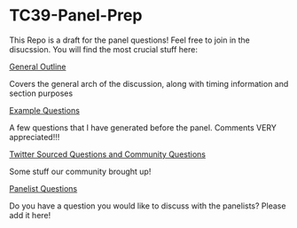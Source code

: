# TC39-Panel-Prep

This Repo is a draft for the panel questions! Feel free to join in the disucssion. You will find the
most crucial stuff here:

[General Outline](OUTLINE.md)

Covers the general arch of the discussion, along with timing information and section purposes

[Example Questions](EXAMPLE_QUESTIONS.md)

A few questions that I have generated before the panel. Comments VERY appreciated!!!

[Twitter Sourced Questions and Community Questions](COMMUNITY_QUESTIONS.md)

Some stuff our community brought up!

[Panelist Questions](PANELIST_QUESTIONS.md)

Do you have a question you would like to discuss with the panelists? Please add it here!

